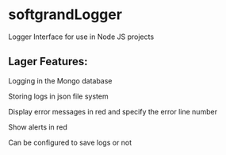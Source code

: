 # softgrandLogger
Logger Interface for use in Node JS projects

## Lager Features:
Logging in the Mongo database

Storing logs in json file system

Display error messages in red and specify the error line number

Show alerts in red

Can be configured to save logs or not
